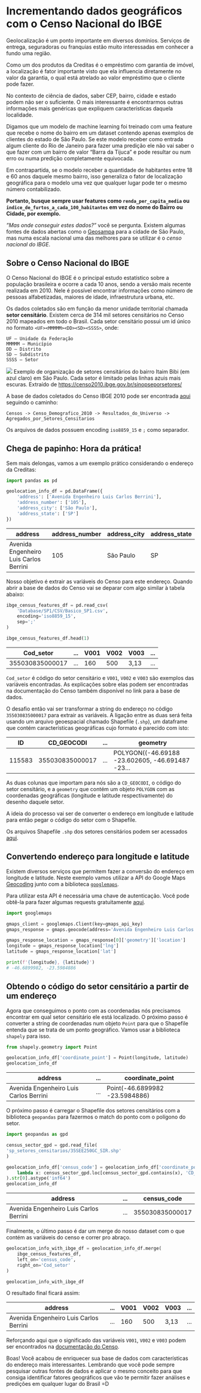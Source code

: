 # Incrementando dados geográficos com o Censo Nacional do IBGE

Geolocalização é um ponto importante em diversos domínios. Serviços de entrega, seguradoras ou franquias estão muito interessadas em conhecer a fundo uma região.

Como um dos produtos da Creditas é o empréstimo com garantia de imóvel, a localização é fator importante visto que ela influencia diretamente no valor da garantia, o qual está atrelado ao valor empréstimo que o cliente pode fazer.

No contexto de ciência de dados, saber CEP, bairro, cidade e estado podem não ser o suficiente. O mais interessante é encontrarmos outras informações mais genéricas que expliquem características daquela localidade.

Digamos que um modelo de machine learning foi treinado com uma feature que recebe o nome do bairro em um dataset contendo apenas exemplos de clientes do estado de São Paulo. Se este modelo receber como entrada algum cliente do Rio de Janeiro para fazer uma predição ele não vai saber o que fazer com um bairro de valor “Barra da Tijuca” e pode resultar ou num erro ou numa predição completamente equivocada.

Em contrapartida, se o modelo receber a quantidade de habitantes entre 18 e 60 anos daquele mesmo bairro, isso generaliza o fator de localização geográfica para o modelo uma vez que qualquer lugar pode ter o mesmo número contabilizado.

**Portanto, busque sempre usar features como `renda_per_capita_media` ou `indice_de_furtos_a_cada_100_habitantes` em vez do nome do Bairro ou Cidade, por exemplo.**

_”Mas onde conseguir estes dados?”_ você se pergunta. Existem algumas fontes de dados abertas como o [Geosampa](http://geosampa.prefeitura.sp.gov.br/PaginasPublicas/_SBC.aspx) para a cidade de São Paulo, mas numa escala nacional uma das melhores para se utilizar é o *censo nacional do IBGE*.

## Sobre o Censo Nacional do IBGE
O Censo Nacional do IBGE é o principal estudo estatístico sobre a população brasileira e ocorre a cada 10 anos, sendo a versão mais recente realizada
em 2010. Nele é possível encontrar informações como número de pessoas alfabetizadas, maiores de idade, infraestrutura urbana, etc.

Os dados coletados são em função da menor unidade territorial chamada **setor censitário**. Existem cerca de 314 mil setores censitários no Censo 2010 mapeados em todo o Brasil. Cada setor censitário possui um id único no formato `<UF><MMMMM><DD><SD><SSSS>`, onde:

```
UF – Unidade da Federação
MMMMM – Município
DD – Distrito
SD – Subdistrito
SSSS – Setor
```

![](/images/setores_censitarios_vila_olimpia.png)
Exemplo de organização de setores censitários do bairro Itaim Bibi (em azul claro) em São Paulo. Cada setor é limitado pelas linhas azuis mais escuras. Extraído de https://censo2010.ibge.gov.br/sinopseporsetores/


A base de dados coletados do Censo IBGE 2010 pode ser encontrada [aqui](https://www.ibge.gov.br/estatisticas-novoportal/downloads-estatisticas.html) seguindo o caminho:

```
Censos -> Censo_Demografico_2010 -> Resultados_do_Universo -> Agregados_por_Setores_Censitarios
```

Os arquivos de dados possuem encoding `iso8859_15` e `;` como separador.

## Chega de papinho: Hora da prática!
Sem mais delongas, vamos a um exemplo prático considerando o endereço da Creditas:

```Python
import pandas as pd

geolocation_info_df = pd.DataFrame({
    'address': ['Avenida Engenheiro Luis Carlos Berrini'],
    'address_number': ['105'],
    'address_city': ['São Paulo'],
    'address_state': ['SP']
})
```
| address | address_number | address_city | address_state |
|----------------------------------------|-----|-----------|----|
| Avenida Engenheiro Luis Carlos Berrini | 105 | São Paulo | SP |


Nosso objetivo é extrair as variáveis do Censo para este endereço. Quando abrir a base de dados do Censo vai se deparar com algo similar à tabela abaixo:

```Python
ibge_census_features_df = pd.read_csv(
    'Database/SP1/CSV/Basico_SP1.csv',
    encoding='iso8859_15',
    sep=';'
)

ibge_census_features_df.head(1)
```

| Cod_setor       |...| V001 | V002 | V003 |...|
|-----------------|---|------|------|------|---|
| 355030835000017 |...| 160  | 500  | 3,13 |...|


`Cod_setor` é código do setor censitário e `V001`, `V002` e `V003` são exemplos das variáveis encontradas. As explicações sobre elas podem ser encontradas na documentação do Censo também disponível no link para a base de dados.

O desafio então vai ser transformar a string do endereço no código `355030835000017` para extrair as variáveis. A ligação entre as duas será feita usando um arquivo geoespacial chamado Shapefile (`.shp`), um dataframe que contém características geográficas cujo formato é parecido com isto:

|ID      | CD_GEOCODI    |...| geometry                                     |
|--------|---------------|---|----------------------------------------------|
| 115583 |355030835000017|...|POLYGON((-46.69188 -23.602605, -46.691487 -23…|

As duas colunas que importam para nós são a `CD_GEOCODI`, o código do setor censitário, e a `geometry` que contém um objeto `POLYGON` com as coordenadas geográficas (longitude e latitude respectivamente) do desenho daquele setor.

A ideia do processo vai ser de converter o endereço em longitude e latitude para então pegar o código do setor com o Shapefile.

Os arquivos Shapefile `.shp` dos setores censitários podem ser acessados [aqui](http://geoftp.ibge.gov.br/organizacao_do_territorio/malhas_territoriais/malhas_de_setores_censitarios__divisoes_intramunicipais/censo_2010/setores_censitarios_shp/).


## Convertendo endereço para longitude e latitude

Existem diversos serviços que permitem fazer a conversão do endereço em longitude e latitude. Neste exemplo vamos utilizar a API do Google Maps [Geocoding](https://developers.google.com/maps/documentation/geocoding/intro) junto com a biblioteca [`googlemaps`](https://github.com/googlemaps/google-maps-services-python).

Para utilizar esta API é necessária uma chave de autenticação. Você pode obtê-la para fazer algumas requests gratuitamente [aqui](https://developers.google.com/maps/documentation/geocoding/get-api-key).

```Python
import googlemaps

gmaps_client = googlemaps.Client(key=gmaps_api_key)
gmaps_response = gmaps.geocode(address='Avenida Engenheiro Luis Carlos Berrini, 105, São Paulo, SP')

gmaps_response_location = gmaps_response[0]['geometry']['location']
longitude = gmaps_response_location['lng']
latitude = gmaps_response_location['lat']

print(f'{longitude}, {latitude}')
# -46.6899982, -23.5984886
```

## Obtendo o código do setor censitário a partir de um endereço

Agora que conseguimos o ponto com as coordenadas nós precisamos encontrar em qual setor censitário ele está localizado. O próximo passo é converter a string de coordenadas num objeto `Point` para que o Shapefile entenda que se trata de um ponto geográfico. Vamos usar a biblioteca `shapely` para isso.

```Python
from shapely.geometry import Point

geolocation_info_df['coordinate_point'] = Point(longitude, latitude)
geolocation_info_df
```

| address                                | ... | coordinate_point               |
|----------------------------------------|-----|--------------------------------|
| Avenida Engenheiro Luis Carlos Berrini | ... | Point(-46.6899982 -23.5984886) |

O próximo passo é carregar o Shapefile dos setores censitários com a biblioteca `geopandas` para fazermos o match do ponto com o polígono do setor.

```Python
import geopandas as gpd

census_sector_gpd = gpd.read_file(
'sp_setores_censitarios/35SEE250GC_SIR.shp'
)

geolocation_info_df['census_code'] = geolocation_info_df['coordinate_point'].map(
    lambda x: census_sector_gpd.loc[census_sector_gpd.contains(x), 'CD_GEOCODI'].values
).str[0].astype('inf64')
geolocation_info_df
```

| address                                | ... | census_code     |
|----------------------------------------|-----|-----------------|
| Avenida Engenheiro Luis Carlos Berrini | ... | 355030835000017 |

Finalmente, o último passo é dar um merge do nosso dataset com o que contém as variáveis do censo e correr pro abraço.

```Python
geolocation_info_with_ibge_df = geolocation_info_df.merge(
    ibge_census_features_df,
    left_on='census_code',
    right_on='Cod_setor'
)

geolocation_info_with_ibge_df
```

O resultado final ficará assim:

| address                                | ... | V001 | V002 | V003 |...|
|----------------------------------------|-----|------|------|------|---|
| Avenida Engenheiro Luis Carlos Berrini | ... | 160  | 500  | 3,13 |...|

Reforçando aqui que o significado das variáveis `V001`, `V002` e `V003` podem ser encontrados na [documentação do Censo](https://www.ibge.gov.br/estatisticas-novoportal/downloads-estatisticas.html).

Boas! Você acabou de enriquecer sua base de dados com características do endereço mais interessantes.
Lembrando que você pode sempre pesquisar outras fontes de dados e aplicar o mesmo conceito para que consiga identificar fatores geográficos que vão te permitir fazer análises e predições em qualquer lugar do Brasil =D

